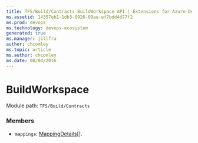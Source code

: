 ```yaml
---
title: TFS/Build/Contracts BuildWorkspace API | Extensions for Azure DevOps Services
ms.assetid: 14357eb1-1db3-0926-09ae-ef7bdd4d77f2
ms.prod: devops
ms.technology: devops-ecosystem
generated: true
ms.manager: jillfra
author: chcomley
ms.topic: article
ms.author: chcomley
ms.date: 08/04/2016
---
```


# BuildWorkspace

Module path: `TFS/Build/Contracts`


### Members

* `mappings`: [MappingDetails](./MappingDetails.md)[]. 

